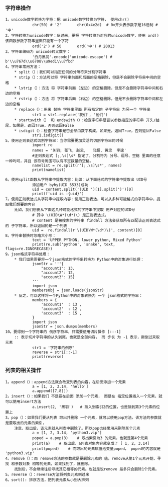 ### 字符串操作

    1。unicode数字转换为字符：把 unicode数字转换为字符， 使用chr()
                chr(50) # '2'       chr(0x4e2d)  # 0x开头表示数字是16进制 # '中'
    2。字符转换为unicode数字：反过来，要把 字符转换为对应的unicode数字，使用 ord() 该函数参数字符串里面只能有一个字符
                ord('2') # 50       ord('中') # 20013
    3。字符串编码为 unicode转义数字：
                '白月黑羽'.encode('unicode-escape') # b'\\u767d\\u6708\\u9ed1\\u7fbd'
    4。字符串常用方法：
        * split（）：我们可以指定任何的分隔符来分割字符串 
        * strip（）：方法可以将 字符串前面和后面的空格删除，但是不会删除字符串中间的空格
        * lstrip（）：方法 将 字符串前面 (左边) 的空格删除，但是不会删除字符串中间和右边的空格
        * rstrip（）：方法 将 字符串后面 (右边) 的空格删除，但是不会删除字符串中间和左边的空格
        * replace（）：用来 替换 字符串里面 所有指定的 子字符串 为另一个 字符串
                str1 = str1.replace('我们', '他们')  
        * startswith（） 和 endswith（）：检查字符串是否以参数指定的字符串 开头/结尾，如果是，返回True，否则返回False
        * isdigit（）：检查字符串是否全部由数字构成，如果是，返回True，否则返回False
                str1.isdigit()        
    5。使用正则表达式切割字符串：当你需要更加灵活的切割字符串的时候
                import re
                names = '关羽; 张飞, 赵云,   马超, 黄忠  李逵'  
                #正则表达式 [;,\s]\s* 指定了，分割符为 分号、逗号、空格 里面的任意一种均可，并且 该符号周围可以有不定数量的空格。
                namelist = re.split(r'[;,\s]\s*', names) 
                print(namelist)
                
    6。使用split函数从字符串中提取内容：比如：从下面格式的字符串中提取出 UID号
                添加用户 byhy(UID 5533)成功   
                uid = content.split('(UID ')[1].split(')')[0]
                print(f'uid is :{uid}')
    7。使用正则表达式从字符串中提取内容：使用正则表达，可以从多种可能格式的字符串中，提取我们想要的内容 
        比如，我们想要从下面这几种可能格式的字符串中提取 用户对应的UID号
                # 其中 \(UID\W*(\d*)\) 是正则表达式， 
                # content 是被搜索的字符串 findall 方法会获取所有匹配该正则表达式的 子字符串，所以返回的是一个列表
                uid =  re.findall(r'\(UID\W*(\d*)\)', content)[0]
    8。字符串替换时忽略大小写：
                text = 'UPPER PYTHON, lower python, Mixed Python'
                print(re.sub('python', 'snake', text, flags=re.IGNORECASE))
    9。json格式字符串处理：
        * 我们如果需要将一个json格式的字符串转换为 Python中的对象进行处理：
                jsonStr = '''{
                    "account1": 13, 
                    "account2": 12, 
                    "account3": 15}
                '''
                import json
                membersObj = json.loads(jsonStr)
        * 反之，可以这样将一个Python中的对象转换为 一个 json格式的字符串：
                members = {
                    'account1'  : 13 ,
                    'account2'  : 12 ,
                    'account3'  : 15 ,
                }
                import json
                jsonStr = json.dumps(members)
    10。要得到一个字符串的 倒序字符串，只需要使用切片操作 [::-1]
        :: 表示切片字符串的从头到尾，也就是全部内容， 而 步长 为 -1 表示，颠倒过来取元素
                str1 = '字符串的倒序'
                reverse = str1[::-1]
                print(reverse)


### 列表的相关操作

    1。append（）：append方法就会改变列表的内容，在后面添加一个元素
                a = [1, 2, 3.14, 'hello'] 
                a.append([7,8]])
    2。insert（）：如果我们 不是要在后面 添加一个元素， 而是在 指定位置插入一个元素，就可以使用insert方法
                a.insert(2, '黑羽')   # 插入到索引2的位置，也是插到第3个元素的位置上
    3。pop（）：如果我们要从列表 取出并删除 一个元素，就可以使用pop方法。该方法的参数就是要取出的元素的索引，
        注意，取出后，该元素就从列表中删除了。所以pop也经常用来删除某个元素
                a = [1, 2, 3.14, 'python3.vip']  
                poped = a.pop(3)    # 取出索引为3 的元素，也就是第4个元素
                print(a)    # 取出后，a列表对象内容就变成了 [ 1, 2, 3.14]
                print(poped)    # 而取出的元素赋值给变量poped， poped的内容就是 'python3.vip' 
    4。remove（）：而 remove方法的参数就是要删除元素的 值。remove从第1个元素开始，寻找 和参数对象 相等的元素，如果找到了，就删除。
        找到后，不会继续往后寻找其它相等的元素。也就是说remove 最多只会删除1个元素。
    5。reverse（）：reverse方法将列表元素倒过来
    6。sort(): 排序方法，把列表元素从小到大排列
